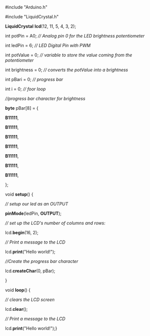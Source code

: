 \#include "Arduino.h"

\#include "LiquidCrystal.h"

**LiquidCrystal** **lcd**(12, 11, 5, 4, 3, 2);

int potPin = A0;    *// Analog pin 0 for the LED brightness potentiometer*

int ledPin = 6;     *// LED Digital Pin with PWM*

int potValue = 0;    *// variable to store the value coming from the potentiometer*

int brightness = 0;   *// converts the potValue into a brightness* 

int pBari = 0;     *// progress bar*

int i = 0;       *// foor loop*

*//progress bar character for brightness*

**byte** pBar[8] = {

 **B11111**,

 **B11111**,

 **B11111**,

 **B11111**,

 **B11111**,

 **B11111**,

 **B11111**,

};

void **setup**() {

 *// setup our led as an OUTPUT*

 **pinMode**(ledPin, **OUTPUT**); 

 *// set up the LCD's number of columns and rows:* 

 lcd.**begin**(16, 2);

 *// Print a message to the LCD*

 lcd.**print**("Hello world!");

 *//Create the progress bar character*

 lcd.**createChar**(0, pBar);

}

void **loop**() {

 *// clears the LCD screen*

 lcd.**clear**();

 *// Print a message to the LCD*

 lcd.**print**("Hello world!");}